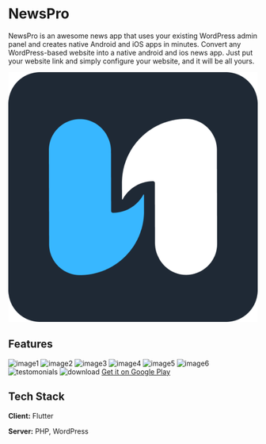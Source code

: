 # NewsPro

NewsPro is an awesome news app that uses your existing WordPress admin panel and creates native Android and iOS apps in minutes. Convert any WordPress-based website into a native android and ios news app. Just put your website link and simply configure your website, and it will be all yours.

![Logo](./assets/others/logo.png)

## Features

![image1](https://i.imgur.com/MR7hJ5P.png)
![image2](https://i.imgur.com/zA6YG0i.png)
![image3](https://i.imgur.com/cRD7AxO.png)
![image4](https://i.imgur.com/Gmlpeuk.png)
![image5](https://i.imgur.com/AGluAXs.png)
![image6](https://i.imgur.com/TJ9itYb.png)
![testomonials](https://i.imgur.com/HCdLK0P.png)
![download](https://i.imgur.com/6pqLJHP.png)
[Get it on Google Play]((<https://play.google.com/store/apps/details?id=com.abdulmomin.newspro&pcampaignid=pcampaignidMKT-Other-global-all-co-prtnr-py-PartBadge-Mar2515-1>))

## Tech Stack

**Client:** Flutter

**Server:** PHP, WordPress
